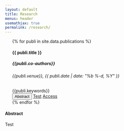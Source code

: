 ```yaml
---
layout: default
title: Research
menus: header
usemathjax: true
permalink: /research/
---
```

<script src="load-mathjax.js" async></script>
  <script>
    function changeAbstract(text) {
      document.getElementById('abstractCard').setAttribute('style', 'white-space: pre-line;');
      document.getElementById('abstractCard').textContent = text;
    }
  </script>
  
 <div class="container-fluid">
 <div class="row" id="blog-posts-container">      
      <div class="col-6">
              <ul>
                  {% for publi in site.data.publications %}
                  <div class="card blog-post">
                      <!--<img class="card-img-top" src="{{site.url}}{{site.baseurl}}{{ publi.thumbnail }}">-->
                      <div class="card-body center">
                          <!-- <img src="{{site.url}}{{site.baseurl}}/assets/img/{{ site.author_logo }}" class="author-profile-img"> -->
                          <h4 class="card-title">{{ publi.title }}</h4>
                          <h5> {{publi.co-authors}} </h5>
                          <h6 class="card-subtitle mb-2 text-muted">{{publi.venue}}, {{ publi.date | date: "%b %-d, %Y" }}</h6>  
                          <h7> {{publi.keywords}} </h7>
                          <div>
                              <button class="btn btn-dark btn-lg" onclick="changeAbstract('{{publi.summary}}')">Abstract</button>
                 <a href="/research/added-latex-equations-support/" rel="noopener noreferrer" target=_blank class="btn btn-dark btn-lg">Test</a>
                              <a href="{{ publi.doi | prepend: site.baseurl }}" rel="noopener noreferrer" target=_blank data-disqus-identifier="{{ publi.url }}" class="btn btn-dark btn-lg">Access</a>
                              <span class="disqus-comment-count" data-disqus-identifier="{{ publi.url }}"></span>
                          </div>
                      </div>
                  </div>
                  {% endfor %}
              </ul>
       </div>
       <div class="col-6">
              <div class="card blog-post">
                 <h4 class="card-title">Abstract</h4>
                 <div id='abstractCard'> Test</div>
              </div>
       </div>
        <!--<div class="row center">
          {% if paginator.total_pages > 1 %}
            <ul class="pagination pagination-sm">
              {% if paginator.previous_page %}
                <li class="pagination-link"><a href="{{ paginator.previous_page_path | prepend: site.baseurl | replace: '//', '/' }}">&laquo;</a></li>
              {% else %}
                <li class="pagination-link disabled"><span aria-hidden="true">&laquo;</span></li>
              {% endif %}

              <li class="pagination-link" ><a href="/research">First</a></li>

              {% for page in (1..paginator.total_pages) %}
                {% if page == paginator.page %}
                  <li class="active pagination-link"><a>{{ page }}<span class="sr-only">(current)</span></a></li>
                {% elsif page == 1 %}
                  <li class="pagination-link"><a href="/research">{{ page }}</a></li>
                {% else %}
                  <li class="pagination-link"><a href="{{ site.paginate_path | prepend: site.baseurl | replace: '//', '/' | replace: ':num', page }}">{{ page }}</a></li>
                {% endif %}
              {% endfor %}

              <li class="pagination-link"><a href="/research/page/{{ paginator.total_pages }}/#/">Last</a></li>

              {% if paginator.next_page %}
                <li class="pagination-link"><a href="{{ paginator.next_page_path | prepend: site.baseurl | replace: '//', '/' }}">&raquo;</a></li>
              {% else %}
                <li class="disabled pagination-link"><span>&raquo;</span></li>
              {% endif %}
            </ul>
          {% endif %}
      </div>

    </div>
    {%- include blog_sidebar.html -%}-->
</div>
 </div>


